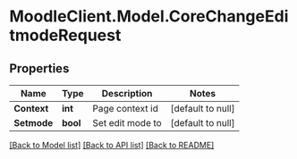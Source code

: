 # MoodleClient.Model.CoreChangeEditmodeRequest

## Properties

Name | Type | Description | Notes
------------ | ------------- | ------------- | -------------
**Context** | **int** | Page context id | [default to null]
**Setmode** | **bool** | Set edit mode to | [default to null]

[[Back to Model list]](../README.md#documentation-for-models) [[Back to API list]](../README.md#documentation-for-api-endpoints) [[Back to README]](../README.md)

